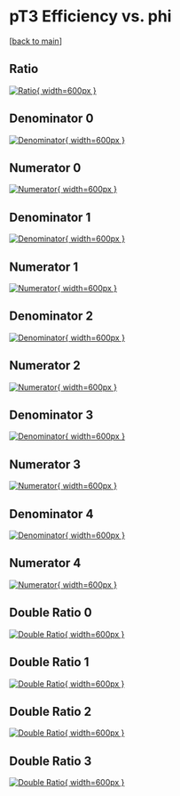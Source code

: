# pT3 Efficiency vs. phi

[[back to main](./)]



## Ratio

[![Ratio](../mtv/var/pT3_xtr_13_0_eff_phi.png){ width=600px }](../mtv/var/pT3_xtr_13_0_eff_phi.pdf)

## Denominator 0

[![Denominator](../mtv/den/pT3_xtr_13_0_eff_phi_den0.png){ width=600px }](../mtv/den/pT3_xtr_13_0_eff_phi_den0.pdf)

## Numerator 0

[![Numerator](../mtv/num/pT3_xtr_13_0_eff_phi_num0.png){ width=600px }](../mtv/num/pT3_xtr_13_0_eff_phi_num0.pdf)

## Denominator 1

[![Denominator](../mtv/den/pT3_xtr_13_0_eff_phi_den1.png){ width=600px }](../mtv/den/pT3_xtr_13_0_eff_phi_den1.pdf)

## Numerator 1

[![Numerator](../mtv/num/pT3_xtr_13_0_eff_phi_num1.png){ width=600px }](../mtv/num/pT3_xtr_13_0_eff_phi_num1.pdf)

## Denominator 2

[![Denominator](../mtv/den/pT3_xtr_13_0_eff_phi_den2.png){ width=600px }](../mtv/den/pT3_xtr_13_0_eff_phi_den2.pdf)

## Numerator 2

[![Numerator](../mtv/num/pT3_xtr_13_0_eff_phi_num2.png){ width=600px }](../mtv/num/pT3_xtr_13_0_eff_phi_num2.pdf)

## Denominator 3

[![Denominator](../mtv/den/pT3_xtr_13_0_eff_phi_den3.png){ width=600px }](../mtv/den/pT3_xtr_13_0_eff_phi_den3.pdf)

## Numerator 3

[![Numerator](../mtv/num/pT3_xtr_13_0_eff_phi_num3.png){ width=600px }](../mtv/num/pT3_xtr_13_0_eff_phi_num3.pdf)

## Denominator 4

[![Denominator](../mtv/den/pT3_xtr_13_0_eff_phi_den4.png){ width=600px }](../mtv/den/pT3_xtr_13_0_eff_phi_den4.pdf)

## Numerator 4

[![Numerator](../mtv/num/pT3_xtr_13_0_eff_phi_num4.png){ width=600px }](../mtv/num/pT3_xtr_13_0_eff_phi_num4.pdf)

## Double Ratio 0

[![Double Ratio](../mtv/ratio/pT3_xtr_13_0_eff_phi_ratio0.png){ width=600px }](../mtv/ratio/pT3_xtr_13_0_eff_phi_ratio0.pdf)

## Double Ratio 1

[![Double Ratio](../mtv/ratio/pT3_xtr_13_0_eff_phi_ratio1.png){ width=600px }](../mtv/ratio/pT3_xtr_13_0_eff_phi_ratio1.pdf)

## Double Ratio 2

[![Double Ratio](../mtv/ratio/pT3_xtr_13_0_eff_phi_ratio2.png){ width=600px }](../mtv/ratio/pT3_xtr_13_0_eff_phi_ratio2.pdf)

## Double Ratio 3

[![Double Ratio](../mtv/ratio/pT3_xtr_13_0_eff_phi_ratio3.png){ width=600px }](../mtv/ratio/pT3_xtr_13_0_eff_phi_ratio3.pdf)

